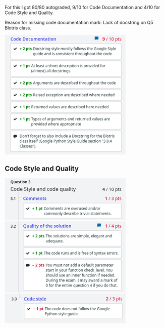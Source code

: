 For this I got 80/80 autograded, 9/10 for Code Documentation and 4/10 for Code Style and Quality.

Reason for missing code documentation mark: Lack of docstring on Q5 Blotris class.

![code_documentation_feedback.png](code_documentation_feedback.png)

## Code Style and Quality

![code_style_comments_feedback.png](code_style_comments_feedback.png)
![code_style_quality_feedback.png](code_style_quality_feedback.png)
![code_style_style_feedback.png](code_style_style_feedback.png)
